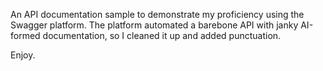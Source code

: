 An API documentation sample to demonstrate my proficiency using the Swagger platform. The platform automated a barebone API with janky AI-formed documentation, so I cleaned it up and added punctuation.

Enjoy.
